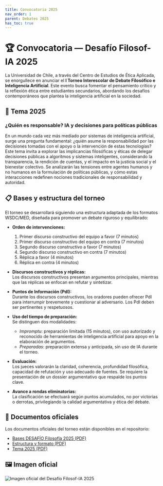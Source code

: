 ```yaml
---
title: Convocatoria 2025
nav_order: 1
parent: Debates 2025
has_toc: true
---
```


# 🏆 Convocatoria — Desafío Filosof-IA 2025

La Universidad de Chile, a través del Centro de Estudios de Ética Aplicada, se enorgullece en anunciar el **I Torneo Interescolar de Debate Filosófico e Inteligencia Artificial**. Este evento busca fomentar el pensamiento crítico y la reflexión ética entre estudiantes secundarios, abordando los desafíos contemporáneos que plantea la inteligencia artificial en la sociedad.

## 📅 Tema 2025

### ¿Quién es responsable? IA y decisiones para políticas públicas

En un mundo cada vez más mediado por sistemas de inteligencia artificial, surge una pregunta fundamental: ¿quién asume la responsabilidad por las decisiones tomadas con el apoyo o la intervención de estas tecnologías? Este tema invita a explorar las implicancias filosóficas y éticas de delegar decisiones públicas a algoritmos y sistemas inteligentes, considerando la transparencia, la rendición de cuentas, y el impacto en la justicia social y el bienestar colectivo. Se analizarán las tensiones entre agentes humanos y no humanos en la formulación de políticas públicas, y cómo estas interacciones redefinen nociones tradicionales de responsabilidad y autoridad.

## 📋 Bases y estructura del torneo

El torneo se desarrollará siguiendo una estructura adaptada de los formatos WSDC/MED, diseñada para promover un debate riguroso y equilibrado:

- **Orden de intervenciones:**  
  1. Primer discurso constructivo del equipo a favor (7 minutos)  
  2. Primer discurso constructivo del equipo en contra (7 minutos)  
  3. Segundo discurso constructivo a favor (7 minutos)  
  4. Segundo discurso constructivo en contra (7 minutos)  
  5. Réplica a favor (4 minutos)  
  6. Réplica en contra (4 minutos)

- **Discursos constructivos y réplicas:**  
  Los discursos constructivos presentan argumentos principales, mientras que las réplicas se enfocan en refutar y sintetizar.

- **Puntos de Información (PdI):**  
  Durante los discursos constructivos, los oradores pueden ofrecer PdI para interrumpir brevemente y cuestionar al adversario. Los PdI deben ser pertinentes y respetuosos.

- **Uso del tiempo de preparación:**  
  Se distinguen dos modalidades:  
  - *Impromptu*: preparación limitada (15 minutos), con uso autorizado y reconocido de herramientas de inteligencia artificial para apoyo en la elaboración de argumentos.  
  - *Preparadas*: preparación extensa y anticipada, sin uso de IA durante el torneo.

- **Evaluación:**  
  Los jueces valorarán la claridad, coherencia, profundidad filosófica, capacidad de refutación y uso adecuado de fuentes. Se requiere la presentación de un dossier argumentativo que respalde los puntos clave.

- **Avance a rondas eliminatorias:**  
  La clasificación se efectuará según puntos acumulados, no por victorias o derrotas, privilegiando la calidad argumentativa y ética del debate.

## 📑 Documentos oficiales

Los documentos oficiales del torneo están disponibles en el repositorio:

- [Bases DESAFÍO Filosofía 2025 (PDF)](https://github.com/a-lfre-do/Filosof-IA/docs/blob/main/Debates/2025/Bases_DESAFÍO_Filosofía_2025.pdf)  
- [Estructura y formato (PDF)](https://github.com/a-lfre-do/Filosof-IA/docs/blob/main/Debates/2025/Estructura_y_formato_2025.pdf)  
- [Tema 2025 (PDF)](https://github.com/a-lfre-do/Filosof-IA/docs/blob/main/Debates/2025/Tema_2025.pdf)

## 🖼️ Imagen oficial

![Imagen oficial del Desafío Filosof-IA 2025](https://github.com/a-lfre-do/Filosof-IA/docs/blob/main/Debates/2025/Imagen_Oficial_Desafío_FilosofIA_2025.png?raw=true)
